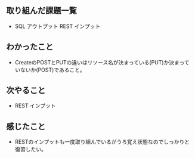 ## 取り組んだ課題一覧 
- SQL アウトプット REST インプット
## わかったこと
- CreateのPOSTとPUTの違いはリソース名が決まっている(PUT)か決まっていないか(POST)であること。                
## 次やること  
- REST インプット
## 感じたこと 
- RESTのインプットも一度取り組んでいるがうろ覚え状態なのでしっかりと復習したい。    